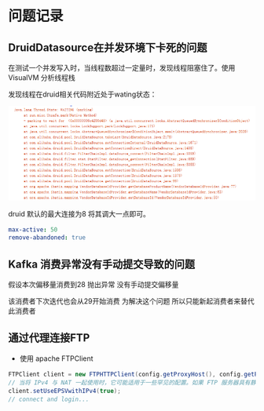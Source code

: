 # 问题记录

## DruidDatasource在并发环境下卡死的问题

在测试一个并发写入时，当线程数超过一定量时，发现线程阻塞住了。使用VisualVM 分析线程栈

发现线程在druid相关代码附近处于wating状态：

![屏幕截图 2021-06-10 102911](/assets/屏幕截图%202021-06-10%20102911.png)

druid 默认的最大连接为8 将其调大一点即可。

```yml
max-active: 50
remove-abandoned: true
```

## Kafka 消费异常没有手动提交导致的问题

假设本次偏移量消费到28 抛出异常 没有手动提交偏移量

该消费者下次迭代也会从29开始消费 为解决这个问题 所以只能新起消费者来替代此消费者

## 通过代理连接FTP

- 使用 apache FTPClient

```java
FTPClient client = new FTPHTTPClient(config.getProxyHost(), config.getProxyPort());
// 当将 IPv4 与 NAT 一起使用时，它可能适用于一些罕见的配置。如果 FTP 服务器具有静态 PASV 地址（外部网络）并且客户端来自另一个内部网络。 在这种情况下，PASV 命令后的数据连接将失败，而 EPSV 将通过仅占用端口使客户端成功
client.setUseEPSVwithIPv4(true);
// connect and login...
```
